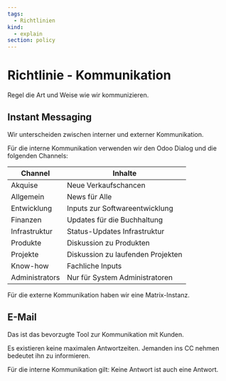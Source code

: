 ```yaml
---
tags:
  - Richtlinien
kind:
  - explain
section: policy
---
```


# Richtlinie - Kommunikation

Regel die Art und Weise wie wir kommunizieren.
## Instant Messaging

Wir unterscheiden zwischen interner und externer Kommunikation.

Für die interne Kommunikation verwenden wir den Odoo Dialog und die folgenden Channels:

| Channel        | Inhalte                           |
| -------------- | --------------------------------- |
| Akquise        | Neue Verkaufschancen              |
| Allgemein      | News für Alle                     |
| Entwicklung    | Inputs zur Softwareentwicklung    |
| Finanzen       | Updates für die Buchhaltung       |
| Infrastruktur  | Status-Updates Infrastruktur      |
| Produkte       | Diskussion zu Produkten           |
| Projekte       | Diskussion zu laufenden Projekten |
| Know-how       | Fachliche Inputs                  |
| Administrators | Nur für System Administratoren    |

Für die externe Kommunikation haben wir eine Matrix-Instanz.

## E-Mail

Das ist das bevorzugte Tool zur Kommunikation mit Kunden.

Es existieren keine maximalen Antwortzeiten. Jemanden ins CC nehmen bedeutet ihn zu informieren. 

Für die interne Kommunikation gilt: Keine Antwort ist auch eine Antwort.
